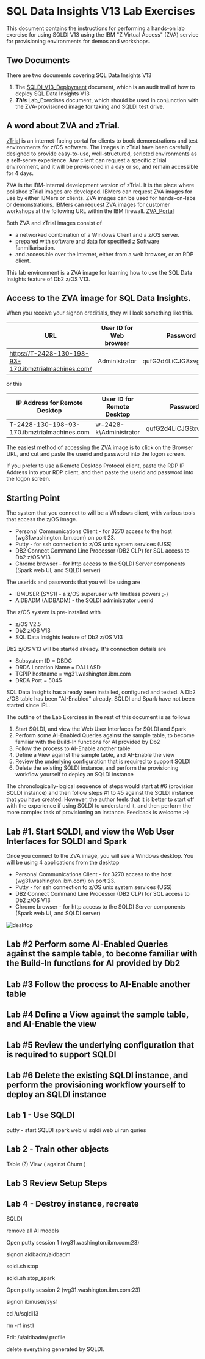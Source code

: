 # SQL Data Insights V13 Lab Exercises

This document contains the instructions for performing a hands-on lab exercise for using SQLDI V13 using the IBM "Z Virtual Access" (ZVA) service for provisioning environments for demos and workshops.


## Two Documents

There are two documents covering SQL Data Insights V13

1. The [SQLDI_V13_Deployment](https://github.com/zeditor01/collidingworlds/blob/main/SQLDI_V13.md) document, which is an audit trail of how to deploy SQL Data Insights V13
2. ***This*** Lab_Exercises document, which should be used in conjunction with the ZVA-provisioned image for taking and SQLDI test drive.


## A word about ZVA and zTrial.

[zTrial](https://www.ibm.com/z/trials) is an internet-facing portal for clients to book demonstrations and test environments for z/OS software. The images in zTrial have been carefully designed to provide easy-to-use, well-structured, scripted environments as a self-serve experience. Any client can request a specific zTrial environment, and it will be provisioned in a day or so, and remain accessible for 4 days.

ZVA is the IBM-internal development version of zTrial. It is the place where polished zTrial images are developed. IBMers can request ZVA images for use by either IBMers or clients. ZVA images can be used for hands-on-labs or demonstrations. IBMers can request ZVA images for customer workshops at the following URL within the IBM firewall. [ZVA_Portal](https://zva.wdc1a.cirrus.ibm.com/)

Both ZVA and zTrial images consist of
- a networked combination of a Windows Client and a z/OS server.
- prepared with software and data for specified z Software fanmiliarisation.
- and accessible over the internet, either from a web browser, or an RDP client.

This lab environment is a ZVA image for learning how to use the SQL Data Insights feature of Db2 z/OS V13.


## Access to the ZVA image for SQL Data Insights.

When you receive your signon creditials, they will look something like this.

|URL|User ID for Web browser|Password|
| --- | --- | --- | 	 	 	 
|https://T-2428-130-198-93-170.ibmztrialmachines.com/	|Administrator	|qufG2d4LiCJG8xvg1B7W!|

or this

|IP Address for Remote Desktop|User ID for Remote Desktop|Password|
| --- | --- | --- | 	 	 
|T-2428-130-198-93-170.ibmztrialmachines.com	|w-2428-k\Administrator	|qufG2d4LiCJG8xvg1B7W!|


The easiest method of accessing the ZVA image is to click on the Browser URL, and cut and paste the userid and password into the logon screen.

If you prefer to use a Remote Desktop Protocol client, paste the RDP IP Address into your RDP client, and then paste the userid and password into the logon screen.


## Starting Point

The system that you connect to will be a Windows client, with various tools that access the z/OS image.

* Personal Communications Client - for 3270 access to the host (wg31.washington.ibm.com) on port 23.
* Putty - for ssh connection to z/OS unix system services (USS)
* DB2 Connect Command Line Processor (DB2 CLP) for SQL access to Db2 z/OS V13
* Chrome browser - for http access to the SQLDI Server components (Spark web UI, and SQLDI server)

The userids and passwords that you will be using are
* IBMUSER (SYS1) - a z/OS superuser with limitless powers ;-)
* AIDBADM (AIDBADM) - the SQLDI administrator userid

The z/OS system is pre-installed with
* z/OS V2.5
* Db2 z/OS V13 
* SQL Data Insights feature of Db2 z/OS V13

Db2 z/OS V13 will be started already. It's connection details are
* Subsystem ID = DBDG
* DRDA Location Name = DALLASD
* TCPIP hostname = wg31.washington.ibm.com
* DRDA Port = 5045

SQL Data Insights has already been installed, configured and tested. A Db2 z/OS table has been "AI-Enabled" already. SQLDI and Spark have not been started since IPL.

The outline of the Lab Exercises in the rest of this document is as follows

1. Start SQLDI, and view the Web User Interfaces for SQLDI and Spark
2. Perform some AI-Enabled Queries against the sample table, to become familiar with the Build-In functions for AI provided by Db2
3. Follow the process to AI-Enable another table
4. Define a View against the sample table, and AI-Enable the view
5. Review the underlying configuration that is required to support SQLDI
6. Delete the existing SQLDI instance, and perform the provisioning workflow yourself to deploy an SQLDI instance

The chronologically-logical sequence of steps would start at #6 (provision SQLDI instance) and then follow steps #1 to #5 against the SQLDI instance that you have created. However, the author feels that it is better to start off with the experience if using SQLDI to understand it, and then perform the more complex task of provisioning an instance. Feedback is welcome :-)


## Lab #1. Start SQLDI, and view the Web User Interfaces for SQLDI and Spark

Once you connect to the ZVA image, you will see a Windows desktop. You will be using 4 applications from the desktop

* Personal Communications Client - for 3270 access to the host (wg31.washington.ibm.com) on port 23.
* Putty - for ssh connection to z/OS unix system services (USS)
* DB2 Connect Command Line Processor (DB2 CLP) for SQL access to Db2 z/OS V13
* Chrome browser - for http access to the SQLDI Server components (Spark web UI, and SQLDI server)

![desktop](sqldiimages/desktop.png)


## Lab #2 Perform some AI-Enabled Queries against the sample table, to become familiar with the Build-In functions for AI provided by Db2

## Lab #3 Follow the process to AI-Enable another table


## Lab #4 Define a View against the sample table, and AI-Enable the view


## Lab #5 Review the underlying configuration that is required to support SQLDI


## Lab #6 Delete the existing SQLDI instance, and perform the provisioning workflow yourself to deploy an SQLDI instance




## Lab 1 - Use SQLDI

putty - start SQLDI
spark web ui
sqldi web ui
run quries 

## Lab 2 - Train other objects

Table (?)
View ( against Churn )

## Lab 3 Review Setup Steps

## Lab 4 - Destroy instance, recreate



SQLDI

remove all AI models


Open putty session 1 (wg31.washington.ibm.com:23)

signon aidbadm/aidbadm

sqldi.sh stop 

sqldi.sh stop_spark


Open putty session 2 (wg31.washington.ibm.com:23)

signon ibmuser/sys1

cd /u/sqldi13

rm -rf inst1 


Edit /u/aidbadm/.profile

delete everything generated by SQLDI.


